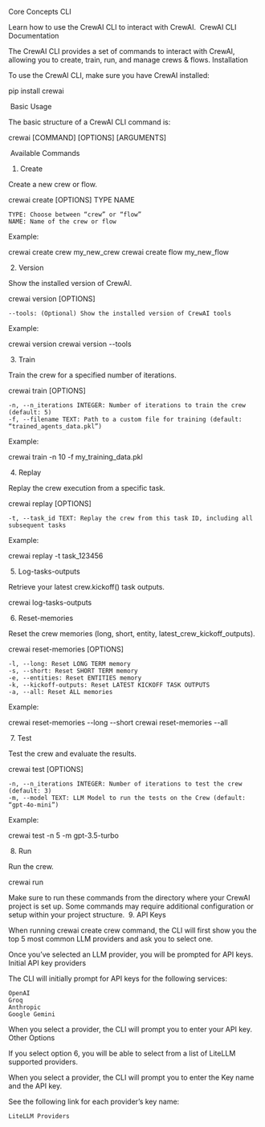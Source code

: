 Core Concepts
CLI

Learn how to use the CrewAI CLI to interact with CrewAI.
​
CrewAI CLI Documentation

The CrewAI CLI provides a set of commands to interact with CrewAI, allowing you to create, train, run, and manage crews & flows.
​
Installation

To use the CrewAI CLI, make sure you have CrewAI installed:

pip install crewai

​
Basic Usage

The basic structure of a CrewAI CLI command is:

crewai [COMMAND] [OPTIONS] [ARGUMENTS]

​
Available Commands
​
1. Create

Create a new crew or flow.

crewai create [OPTIONS] TYPE NAME

    TYPE: Choose between “crew” or “flow”
    NAME: Name of the crew or flow

Example:

crewai create crew my_new_crew
crewai create flow my_new_flow

​
2. Version

Show the installed version of CrewAI.

crewai version [OPTIONS]

    --tools: (Optional) Show the installed version of CrewAI tools

Example:

crewai version
crewai version --tools

​
3. Train

Train the crew for a specified number of iterations.

crewai train [OPTIONS]

    -n, --n_iterations INTEGER: Number of iterations to train the crew (default: 5)
    -f, --filename TEXT: Path to a custom file for training (default: “trained_agents_data.pkl”)

Example:

crewai train -n 10 -f my_training_data.pkl

​
4. Replay

Replay the crew execution from a specific task.

crewai replay [OPTIONS]

    -t, --task_id TEXT: Replay the crew from this task ID, including all subsequent tasks

Example:

crewai replay -t task_123456

​
5. Log-tasks-outputs

Retrieve your latest crew.kickoff() task outputs.

crewai log-tasks-outputs

​
6. Reset-memories

Reset the crew memories (long, short, entity, latest_crew_kickoff_outputs).

crewai reset-memories [OPTIONS]

    -l, --long: Reset LONG TERM memory
    -s, --short: Reset SHORT TERM memory
    -e, --entities: Reset ENTITIES memory
    -k, --kickoff-outputs: Reset LATEST KICKOFF TASK OUTPUTS
    -a, --all: Reset ALL memories

Example:

crewai reset-memories --long --short
crewai reset-memories --all

​
7. Test

Test the crew and evaluate the results.

crewai test [OPTIONS]

    -n, --n_iterations INTEGER: Number of iterations to test the crew (default: 3)
    -m, --model TEXT: LLM Model to run the tests on the Crew (default: “gpt-4o-mini”)

Example:

crewai test -n 5 -m gpt-3.5-turbo

​
8. Run

Run the crew.

crewai run

Make sure to run these commands from the directory where your CrewAI project is set up. Some commands may require additional configuration or setup within your project structure.
​
9. API Keys

When running crewai create crew command, the CLI will first show you the top 5 most common LLM providers and ask you to select one.

Once you’ve selected an LLM provider, you will be prompted for API keys.
​
Initial API key providers

The CLI will initially prompt for API keys for the following services:

    OpenAI
    Groq
    Anthropic
    Google Gemini

When you select a provider, the CLI will prompt you to enter your API key.
​
Other Options

If you select option 6, you will be able to select from a list of LiteLLM supported providers.

When you select a provider, the CLI will prompt you to enter the Key name and the API key.

See the following link for each provider’s key name:

    LiteLLM Providers
